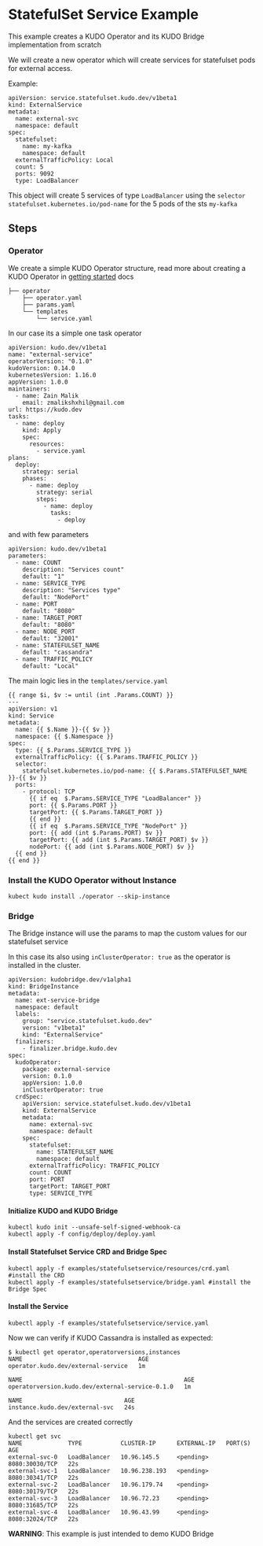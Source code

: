 # StatefulSet Service Example

This example creates a KUDO Operator and its KUDO Bridge implementation from scratch

We will create a new operator which will create services for statefulset pods for external access.

Example:
```
apiVersion: service.statefulset.kudo.dev/v1beta1
kind: ExternalService
metadata:
  name: external-svc
  namespace: default
spec:
  statefulset:
    name: my-kafka
    namespace: default
  externalTrafficPolicy: Local
  count: 5
  ports: 9092
  type: LoadBalancer
```

This object will create 5 services of type `LoadBalancer` using the `selector` `statefulset.kubernetes.io/pod-name` for the 5 pods of the sts `my-kafka`

## Steps

### Operator

We create a simple KUDO Operator structure, read more about creating a KUDO Operator in [getting started](https://kudo.dev/docs/developing-operators/getting-started.html) docs

```
├── operator
    ├── operator.yaml
    ├── params.yaml
    └── templates
        └── service.yaml

```
In our case its a simple one task operator

```
apiVersion: kudo.dev/v1beta1
name: "external-service"
operatorVersion: "0.1.0"
kudoVersion: 0.14.0
kubernetesVersion: 1.16.0
appVersion: 1.0.0
maintainers:
  - name: Zain Malik
    email: zmalikshxhil@gmail.com
url: https://kudo.dev
tasks:
  - name: deploy
    kind: Apply
    spec:
      resources:
        - service.yaml
plans:
  deploy:
    strategy: serial
    phases:
      - name: deploy
        strategy: serial
        steps:
          - name: deploy
            tasks:
              - deploy
```
and with few parameters

```
apiVersion: kudo.dev/v1beta1
parameters:
  - name: COUNT
    description: "Services count"
    default: "1"
  - name: SERVICE_TYPE
    description: "Services type"
    default: "NodePort"
  - name: PORT
    default: "8080"
  - name: TARGET_PORT
    default: "8080"
  - name: NODE_PORT
    default: "32001"
  - name: STATEFULSET_NAME
    default: "cassandra"
  - name: TRAFFIC_POLICY
    default: "Local"
```

The main logic lies in the `templates/service.yaml` 

```
{{ range $i, $v := until (int .Params.COUNT) }}
---
apiVersion: v1
kind: Service
metadata:
  name: {{ $.Name }}-{{ $v }}
  namespace: {{ $.Namespace }}
spec:
  type: {{ $.Params.SERVICE_TYPE }}
  externalTrafficPolicy: {{ $.Params.TRAFFIC_POLICY }}
  selector:
    statefulset.kubernetes.io/pod-name: {{ $.Params.STATEFULSET_NAME }}-{{ $v }}
  ports:
    - protocol: TCP
      {{ if eq  $.Params.SERVICE_TYPE "LoadBalancer" }}
      port: {{ $.Params.PORT }}
      targetPort: {{ $.Params.TARGET_PORT }}
      {{ end }}
      {{ if eq  $.Params.SERVICE_TYPE "NodePort" }}
      port: {{ add (int $.Params.PORT) $v }}
      targetPort: {{ add (int $.Params.TARGET_PORT) $v }}
      nodePort: {{ add (int $.Params.NODE_PORT) $v }}
  {{ end }}
{{ end }}

```
### Install the KUDO Operator without Instance

```
kubect kudo install ./operator --skip-instance
```

### Bridge

The Bridge instance will use the params to map the custom values for our statefulset service

In this case its also using `inClusterOperator: true` as the operator is installed in the cluster. 

```
apiVersion: kudobridge.dev/v1alpha1
kind: BridgeInstance
metadata:
  name: ext-service-bridge
  namespace: default
  labels:
    group: "service.statefulset.kudo.dev"
    version: "v1beta1"
    kind: "ExternalService"
  finalizers:
    - finalizer.bridge.kudo.dev
spec:
  kudoOperator:
    package: external-service
    version: 0.1.0
    appVersion: 1.0.0
    inClusterOperator: true
  crdSpec:
    apiVersion: service.statefulset.kudo.dev/v1beta1
    kind: ExternalService
    metadata:
      name: external-svc
      namespace: default
    spec:
      statefulset:
        name: STATEFULSET_NAME
        namespace: default
      externalTrafficPolicy: TRAFFIC_POLICY
      count: COUNT
      port: PORT
      targetPort: TARGET_PORT
      type: SERVICE_TYPE
```

#### Initialize KUDO and KUDO Bridge 

```
kubectl kudo init --unsafe-self-signed-webhook-ca
kubectl apply -f config/deploy/deploy.yaml
```

#### Install Statefulset Service CRD and Bridge Spec
```
kubectl apply -f examples/statefulsetservice/resources/crd.yaml #install the CRD
kubectl apply -f examples/statefulsetservice/bridge.yaml #install the Bridge Spec
```

#### Install the Service
```
kubectl apply -f examples/statefulsetservice/service.yaml
```

Now we can verify if KUDO Cassandra is installed as expected:
```
$ kubectl get operator,operatorversions,instances
NAME                                 AGE
operator.kudo.dev/external-service   1m

NAME                                              AGE
operatorversion.kudo.dev/external-service-0.1.0   1m

NAME                             AGE
instance.kudo.dev/external-svc   24s
```

And the services are created correctly

```
kubectl get svc
NAME             TYPE           CLUSTER-IP      EXTERNAL-IP   PORT(S)          AGE
external-svc-0   LoadBalancer   10.96.145.5     <pending>     8080:30030/TCP   22s
external-svc-1   LoadBalancer   10.96.238.193   <pending>     8080:30341/TCP   22s
external-svc-2   LoadBalancer   10.96.179.74    <pending>     8080:30179/TCP   22s
external-svc-3   LoadBalancer   10.96.72.23     <pending>     8080:31685/TCP   22s
external-svc-4   LoadBalancer   10.96.43.99     <pending>     8080:32024/TCP   22s
```




**WARNING**: This example is just intended to demo KUDO Bridge
